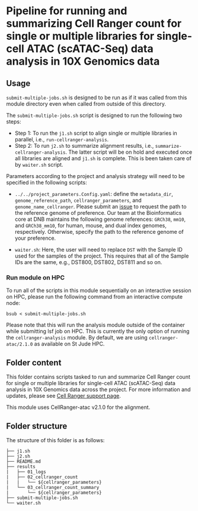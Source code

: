 # Pipeline for running and summarizing Cell Ranger count for single or multiple libraries for single-cell ATAC (scATAC-Seq) data analysis in 10X Genomics data

## Usage

`submit-multiple-jobs.sh` is designed to be run as if it was called from this module directory even when called from outside of this directory.

The `submit-multiple-jobs.sh` script is designed to run the following two steps: 
   - Step 1: To run the `j1.sh` script to align single or multiple libraries in parallel, i.e., `run-cellranger-analysis`. 
   - Step 2: To run `j2.sh` to summarize alignment results, i.e., `summarize-cellranger-analysis`. The latter script will be on hold and executed once all libraries are aligned and `j1.sh` is complete. This is been taken care of by `waiter.sh` script.

Parameters according to the project and analysis strategy will need to be specified in the following scripts:
- `../../project_parameters.Config.yaml`: define the `metadata_dir`, `genome_reference_path`, `cellranger_parameters`, and `genome_name_cellranger`. Please submit an [issue](https://github.com/stjude-dnb-binfcore/sc-rna-seq-snap/issues) to request the path to the reference genome of preference. Our team at the Bioinformatics core at DNB maintains the following genome references: `GRCh38`, `mm10`, and `GRCh38_mm10`, for human, mouse, and dual index genomes, respectively. Otherwise, specify the path to the reference genome of your preference.

- `waiter.sh`: Here, the user will need to replace `DST` with the Sample ID used for the samples of the project. This requires that all of the Sample IDs are the same, e.g., DST800, DST802, DST811 and so on.


### Run module on HPC

To run all of the scripts in this module sequentially on an interactive session on HPC, please run the following command from an interactive compute node:

```
bsub < submit-multiple-jobs.sh
```

Please note that this will run the analysis module outside of the container while submitting lsf job on HPC. This is currently the only option of running the `cellranger-analysis` module. By default, we are using `cellranger-atac/2.1.0` as available on St Jude HPC.


## Folder content

This folder contains scripts tasked to run and summarize Cell Ranger count for single or multiple libraries for single-cell ATAC (scATAC-Seq) data analysis in 10X Genomics data across the project. For more information and updates, please see [Cell Ranger support page](https://support.10xgenomics.com/single-cell-atac/software/pipelines/latest/using/count).

This module uses CellRanger-atac v2.1.0 for the alignment.


## Folder structure 

The structure of this folder is as follows:

```
├── j1.sh
├── j2.sh
├── README.md
├── results
|   ├── 01_logs
|   ├── 02_cellranger_count
|   |   └── ${cellranger_parameters}
|   └── 03_cellranger_count_summary
|       └── ${cellranger_parameters}
├── submit-multiple-jobs.sh
└── waiter.sh
```
